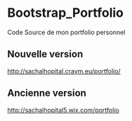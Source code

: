 # Bootstrap_Portfolio

Code Source de mon portfolio personnel

## Nouvelle version 

http://sachalhopital.craym.eu/portfolio/

## Ancienne version 

http://sachalhopital5.wix.com/portfolio
